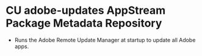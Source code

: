 # CU adobe-updates AppStream Package Metadata Repository

- Runs the Adobe Remote Update Manager at startup to update all Adobe apps.




